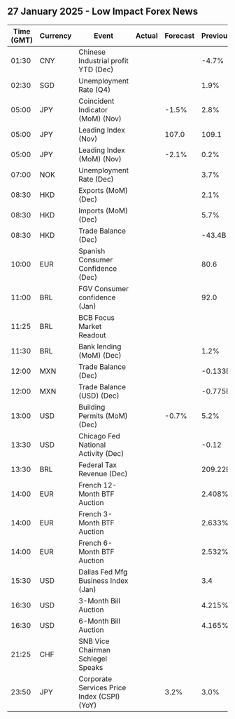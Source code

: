 ## 27 January 2025 - Low Impact Forex News

| Time (GMT) | Currency | Event | Actual | Forecast | Previous |
|------|----------|-------|--------|----------|----------|
| 01:30 | CNY | Chinese Industrial profit YTD (Dec) |  |  | -4.7% |
| 02:30 | SGD | Unemployment Rate (Q4) |  |  | 1.9% |
| 05:00 | JPY | Coincident Indicator (MoM) (Nov) |  | -1.5% | 2.8% |
| 05:00 | JPY | Leading Index (Nov) |  | 107.0 | 109.1 |
| 05:00 | JPY | Leading Index (MoM) (Nov) |  | -2.1% | 0.2% |
| 07:00 | NOK | Unemployment Rate (Dec) |  |  | 3.7% |
| 08:30 | HKD | Exports (MoM) (Dec) |  |  | 2.1% |
| 08:30 | HKD | Imports (MoM) (Dec) |  |  | 5.7% |
| 08:30 | HKD | Trade Balance (Dec) |  |  | -43.4B |
| 10:00 | EUR | Spanish Consumer Confidence (Dec) |  |  | 80.6 |
| 11:00 | BRL | FGV Consumer confidence (Jan) |  |  | 92.0 |
| 11:25 | BRL | BCB Focus Market Readout |  |  |  |
| 11:30 | BRL | Bank lending (MoM) (Dec) |  |  | 1.2% |
| 12:00 | MXN | Trade Balance (Dec) |  |  | -0.133B |
| 12:00 | MXN | Trade Balance (USD) (Dec) |  |  | -0.775B |
| 13:00 | USD | Building Permits (MoM) (Dec) |  | -0.7% | 5.2% |
| 13:30 | USD | Chicago Fed National Activity (Dec) |  |  | -0.12 |
| 13:30 | BRL | Federal Tax Revenue (Dec) |  |  | 209.22B |
| 14:00 | EUR | French 12-Month BTF Auction |  |  | 2.408% |
| 14:00 | EUR | French 3-Month BTF Auction |  |  | 2.633% |
| 14:00 | EUR | French 6-Month BTF Auction |  |  | 2.532% |
| 15:30 | USD | Dallas Fed Mfg Business Index (Jan) |  |  | 3.4 |
| 16:30 | USD | 3-Month Bill Auction |  |  | 4.215% |
| 16:30 | USD | 6-Month Bill Auction |  |  | 4.165% |
| 21:25 | CHF | SNB Vice Chairman Schlegel Speaks |  |  |  |
| 23:50 | JPY | Corporate Services Price Index (CSPI) (YoY) |  | 3.2% | 3.0% |
